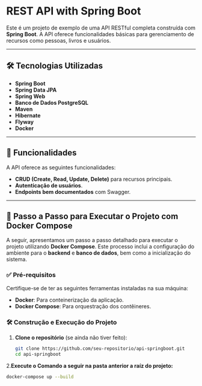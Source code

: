 # REST API with Spring Boot

Este é um projeto de exemplo de uma API RESTful completa construída com **Spring Boot**. A API oferece funcionalidades básicas para gerenciamento de recursos como pessoas, livros e usuários.

---

## 🛠️ Tecnologias Utilizadas

- **Spring Boot**
- **Spring Data JPA**
- **Spring Web**
- **Banco de Dados PostgreSQL**
- **Maven**
- **Hibernate**
- **Flyway**
- **Docker**

---

## 🚀 Funcionalidades

A API oferece as seguintes funcionalidades:

- **CRUD (Create, Read, Update, Delete)** para recursos principais.
- **Autenticação de usuários**.
- **Endpoints bem documentados** com Swagger.

---

## 🐳 Passo a Passo para Executar o Projeto com Docker Compose

A seguir, apresentamos um passo a passo detalhado para executar o projeto utilizando **Docker Compose**. Este processo inclui a configuração do ambiente para o **backend** e **banco de dados**, bem como a inicialização do sistema.

### ✅ Pré-requisitos

Certifique-se de ter as seguintes ferramentas instaladas na sua máquina:
- **Docker**: Para conteinerização da aplicação.
- **Docker Compose**: Para orquestração dos contêineres.

### 🛠️ Construção e Execução do Projeto

1. **Clone o repositório** (se ainda não tiver feito):
   ```bash
   git clone https://github.com/seu-repositorio/api-springboot.git
   cd api-springboot
2.**Execute o Comando a seguir na pasta anterior a raíz do projeto:**
```bash
docker-compose up --build


